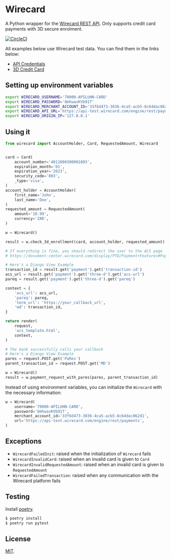 # Wirecard
A Python wrapper for the [Wirecard REST API](https://document-center.wirecard.com/display/PTD/REST+API). Only supports credit card payments with 3D secure enrolment.

[![CircleCI](https://circleci.com/gh/Flickswitch/wirecard.svg?style=svg)](https://circleci.com/gh/Flickswitch/wirecard)


All examples below use Wirecard test data. You can find them in the links below:
- [API Credentials](https://document-center.wirecard.com/display/PTD/Credit+Card#CreditCard-TestCredentials)
- [3D Credit Card](https://document-center.wirecard.com/display/PTD/Appendix+K%3A+Test+Access+Data+and+Credentials)

## Setting up environment variables
```bash
export WIRECARD_USERNAME='70000-APILUHN-CARD'
export WIRECARD_PASSWORD='8mhwavKVb91T'
export WIRECARD_MERCHANT_ACCOUNT_ID='33f6d473-3036-4ca5-acb5-8c64dac862d1'
export WIRECARD_API_URL='https://api-test.wirecard.com/engine/rest/payments'
export WIRECARD_ORIGIN_IP='127.0.0.1'
```

## Using it
```python
from wirecard import AccountHolder, Card, RequestedAmount, Wirecard


card = Card(
    account_number='4012000300001003',
    expiration_month='01',
    expiration_year='2023',
    security_code='003',
    _type='visa',
)
account_holder = AccountHolder(
    first_name='John',
    last_name='Doe',
)
requested_amount = RequestedAmount(
    amount='10.99',
    currency='ZAR',
)

w = Wirecard()

result = w.check_3d_enrollment(card, account_holder, requested_amount)

# If everything is fine, you should redirect the user to the ACS page
# https://document-center.wirecard.com/display/PTD/Payment+Features#PaymentFeatures-ACSHTTPSRedirect

# Here's a Django View Example
transaction_id = result.get('payment').get('transaction-id')
acs_url = result.get('payment').get('three-d').get('acs-url')
pareq = result.get('payment').get('three-d').get('pareq')

context = {
    'acs_url': acs_url,
    'pareq': pareq,
    'term_url': 'https://your_callback_url',
    'md': transaction_id,
}

return render(
    request,
    'acs_template.html',
    context,
)

# The bank successfully calls your callback
# Here's a Django View Example
pares = request.POST.get('PaRes')
parent_transaction_id = request.POST.get('MD')

w = Wirecard()
result = w.payment_request_with_pares(pares, parent_transaction_id)
```

Instead of using environment variables, you can initialize the `Wirecard` with the necessary information:
```python
w = Wirecard(
    username='70000-APILUHN-CARD',
    password='8mhwavKVb91T',
    merchant_account_id='33f6d473-3036-4ca5-acb5-8c64dac862d1',
    url='https://api-test.wirecard.com/engine/rest/payments',
)
```

## Exceptions
- `WirecardFailedInit`: raised when the initialization of `Wirecard` fails
- `WirecardInvalidCard`: raised when an invalid card is given to `Card`
- `WirecardInvalidRequestedAmount`: raised when an invalid card is given to `RequestedAmount`
- `WirecardFailedTransaction`: raised when any communication with the Wirecard platform fails

## Testing
Install [poetry](https://github.com/sdispater/poetry).

```bash
$ poetry install
$ poetry run pytest
```

## License
[MIT](https://github.com/flickswitch/wirecard/blob/master/LICENSE).

